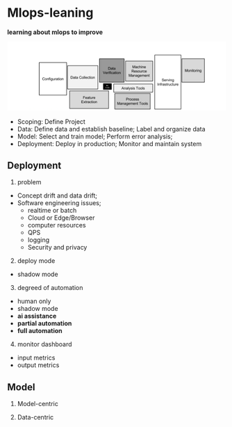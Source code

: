 # Mlops-leaning
__learning about mlops to improve__

![Alt text](image.png)

* Scoping: Define Project
* Data: Define data and establish baseline;
        Label and organize data
* Model: Select and train model;
         Perform error analysis;
* Deployment: Deploy in production;
              Monitor and maintain system


## Deployment
1. problem
- Concept drift and data drift;
- Software engineering issues;
    - realtime or batch
    - Cloud or Edge/Browser
    - computer resources
    - QPS
    - logging
    - Security and privacy


2. deploy mode 
- shadow mode

3. degreed of automation
- human only
- shadow mode
- **ai assistance**
- **partial automation**
- **full automation**

4. monitor dashboard
- input metrics
- output metrics

## Model
1. Model-centric


2. Data-centric
